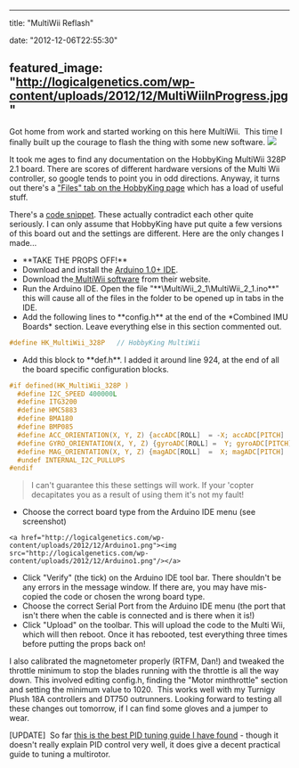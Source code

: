 
---
title: "MultiWii Reflash"

date: "2012-12-06T22:55:30"

featured_image: "http://logicalgenetics.com/wp-content/uploads/2012/12/MultiWiiInProgress.jpg"
---


Got home from work and started working on this here MultiWii.  This time I finally built up the courage to flash the thing with some new software. <a href="http://logicalgenetics.com/wp-content/uploads/2012/12/MultiWiiInProgress.jpg"><img src="http://logicalgenetics.com/wp-content/uploads/2012/12/MultiWiiInProgress.jpg"/></a>

It took me ages to find any documentation on the HobbyKing MultiWii 328P 2.1 board. There are scores of different hardware versions of the Multi Wii controller, so google tends to point you in odd directions. Anyway, it turns out there's a <a href="http://www.hobbyking.com/hobbyking/store/__27033__MultiWii_328P_Flight_Controller_w_FTDI_DSM2_Port.html">"Files" tab on the HobbyKing page</a> which has a load of useful stuff.

There's a <a href="http://www.hobbyking.com/hobbyking/store/uploads/471221464X331045X6.txt">code snippet</a>. These actually contradict each other quite seriously. I can only assume that HobbyKing have put quite a few versions of this board out and the settings are different. Here are the only changes I made...
<ul>
	<li>**TAKE THE PROPS OFF!**</li>
	<li>Download and install the <a href="http://arduino.cc/en/Main/Software">Arduino 1.0+ IDE</a>.</li>
	<li>Download the<a href="http://code.google.com/p/multiwii/downloads/detail?name=MultiWii_2_1.zip&amp;can=2&amp;q="> MultiWii software</a> from their website.</li>
	<li>Run the Arduino IDE. Open the file "**\MultiWii_2_1\MultiWii_2_1.ino**" this will cause all of the files in the folder to be opened up in tabs in the IDE.</li>
	<li>Add the following lines to **config.h** at the end of the *Combined IMU Boards* section. Leave everything else in this section commented out.</li>
</ul>

```C
#define HK_MultiWii_328P   // HobbyKing MultiWii
```

<ul>
	<li>Add this block to **def.h**. I added it around line 924, at the end of all the board specific configuration blocks.</li>
</ul>

```C
#if defined(HK_MultiWii_328P )
  #define I2C_SPEED 400000L
  #define ITG3200
  #define HMC5883
  #define BMA180
  #define BMP085
  #define ACC_ORIENTATION(X, Y, Z) {accADC[ROLL]  = -X; accADC[PITCH]  = -Y; accADC[YAW]  =  Z;}
  #define GYRO_ORIENTATION(X, Y, Z) {gyroADC[ROLL] =  Y; gyroADC[PITCH] = -X; gyroADC[YAW] = -Z;}
  #define MAG_ORIENTATION(X, Y, Z) {magADC[ROLL]  =  X; magADC[PITCH]  =  Y; magADC[YAW]  = Z;}
  #undef INTERNAL_I2C_PULLUPS
#endif
```

<blockquote>I can't guarantee this these settings will work. If your 'copter decapitates you as a result of using them it's not my fault!</blockquote>
<ul>
	<li>Choose the correct board type from the Arduino IDE menu (see screenshot)</li>
</ul>

```
<a href="http://logicalgenetics.com/wp-content/uploads/2012/12/Arduino1.png"><img src="http://logicalgenetics.com/wp-content/uploads/2012/12/Arduino1.png"/></a>
```

<ul>
	<li>Click "Verify" (the tick) on the Arduino IDE tool bar. There shouldn't be any errors in the message window. If there are, you may have mis-copied the code or chosen the wrong board type.</li>
	<li>Choose the correct Serial Port from the Arduino IDE menu (the port that isn't there when the cable is connected and is there when it is!)</li>
	<li>Click "Upload" on the toolbar. This will upload the code to the Multi Wii, which will then reboot. Once it has rebooted, test everything three times before putting the props back on!</li>
</ul>
I also calibrated the magnetometer properly (RTFM, Dan!) and tweaked the throttle minimum to stop the blades running with the throttle is all the way down. This involved editing config.h, finding the "Motor minthrottle" section and setting the minimum value to 1020.  This works well with my Turnigy Plush 18A controllers and DT750 outrunners. Looking forward to testing all these changes out tomorrow, if I can find some gloves and a jumper to wear.

[UPDATE]  So far <a href="http://www.rcgroups.com/forums/showthread.php?t=1375728">this is the best PID tuning guide I have found</a> - though it doesn't really explain PID control very well, it does give a decent practical guide to tuning a multirotor.